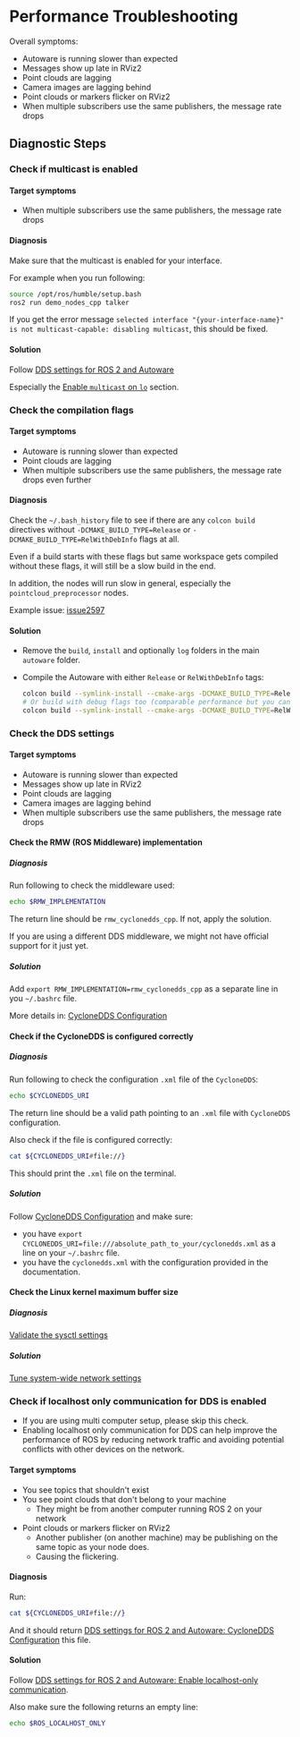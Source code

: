 # Performance Troubleshooting

Overall symptoms:

- Autoware is running slower than expected
- Messages show up late in RViz2
- Point clouds are lagging
- Camera images are lagging behind
- Point clouds or markers flicker on RViz2
- When multiple subscribers use the same publishers, the message rate drops

## Diagnostic Steps

### Check if multicast is enabled

#### Target symptoms

- When multiple subscribers use the same publishers, the message rate drops

#### Diagnosis

Make sure that the multicast is enabled for your interface.

For example when you run following:

```bash
source /opt/ros/humble/setup.bash
ros2 run demo_nodes_cpp talker
```

If you get the error message `selected interface "{your-interface-name}" is not multicast-capable: disabling multicast`, this should be fixed.

#### Solution

Follow [DDS settings for ROS 2 and Autoware](../../installation/additional-settings-for-developers/network-configuration/dds-settings.md)

Especially the [Enable `multicast` on `lo`](../../installation/additional-settings-for-developers/network-configuration/enable-multicast-for-lo.md) section.

### Check the compilation flags

#### Target symptoms

- Autoware is running slower than expected
- Point clouds are lagging
- When multiple subscribers use the same publishers, the message rate drops even further

#### Diagnosis

Check the `~/.bash_history` file to see if there are any `colcon build` directives without `-DCMAKE_BUILD_TYPE=Release` or `-DCMAKE_BUILD_TYPE=RelWithDebInfo` flags at all.

Even if a build starts with these flags but same workspace gets compiled without these flags, it will still be a slow build in the end.

In addition, the nodes will run slow in general, especially the `pointcloud_preprocessor` nodes.

Example issue: [issue2597](https://github.com/autowarefoundation/autoware_universe/issues/2597#issuecomment-1491789081)

#### Solution

- Remove the `build`, `install` and optionally `log` folders in the main `autoware` folder.
- Compile the Autoware with either `Release` or `RelWithDebInfo` tags:

  ```bash
  colcon build --symlink-install --cmake-args -DCMAKE_BUILD_TYPE=Release
  # Or build with debug flags too (comparable performance but you can debug too)
  colcon build --symlink-install --cmake-args -DCMAKE_BUILD_TYPE=RelWithDebInfo
  ```

### Check the DDS settings

#### Target symptoms

- Autoware is running slower than expected
- Messages show up late in RViz2
- Point clouds are lagging
- Camera images are lagging behind
- When multiple subscribers use the same publishers, the message rate drops

#### Check the RMW (ROS Middleware) implementation

##### Diagnosis

Run following to check the middleware used:

```bash
echo $RMW_IMPLEMENTATION
```

The return line should be `rmw_cyclonedds_cpp`. If not, apply the solution.

If you are using a different DDS middleware, we might not have official support for it just yet.

##### Solution

Add `export RMW_IMPLEMENTATION=rmw_cyclonedds_cpp` as a separate line in you `~/.bashrc` file.

More details in: [CycloneDDS Configuration](../../installation/additional-settings-for-developers/network-configuration/dds-settings.md#cyclonedds-configuration)

#### Check if the CycloneDDS is configured correctly

##### Diagnosis

Run following to check the configuration `.xml` file of the `CycloneDDS`:

```bash
echo $CYCLONEDDS_URI
```

The return line should be a valid path pointing to an `.xml` file with `CycloneDDS` configuration.

Also check if the file is configured correctly:

```bash
cat ${CYCLONEDDS_URI#file://}
```

This should print the `.xml` file on the terminal.

##### Solution

Follow [CycloneDDS Configuration](../../installation/additional-settings-for-developers/network-configuration/dds-settings.md#cyclonedds-configuration) and make sure:

- you have `export CYCLONEDDS_URI=file:///absolute_path_to_your/cyclonedds.xml` as a line on your `~/.bashrc` file.
- you have the `cyclonedds.xml` with the configuration provided in the documentation.

#### Check the Linux kernel maximum buffer size

##### Diagnosis

[Validate the sysctl settings](../../installation/additional-settings-for-developers/network-configuration/dds-settings.md#validate-the-sysctl-settings)

##### Solution

[Tune system-wide network settings](../../installation/additional-settings-for-developers/network-configuration/dds-settings.md#tune-system-wide-network-settings)

### Check if localhost only communication for DDS is enabled

- If you are using multi computer setup, please skip this check.
- Enabling localhost only communication for DDS can help improve the performance of ROS by reducing network traffic and avoiding potential conflicts with other devices on the network.

#### Target symptoms

- You see topics that shouldn't exist
- You see point clouds that don't belong to your machine
  - They might be from another computer running ROS 2 on your network
- Point clouds or markers flicker on RViz2
  - Another publisher (on another machine) may be publishing on the same topic as your node does.
  - Causing the flickering.

#### Diagnosis

Run:

```bash
cat ${CYCLONEDDS_URI#file://}
```

And it should return [DDS settings for ROS 2 and Autoware: CycloneDDS Configuration](../../installation/additional-settings-for-developers/network-configuration/dds-settings.md#cyclonedds-configuration) this file.

#### Solution

Follow [DDS settings for ROS 2 and Autoware: Enable localhost-only communication](../../installation/additional-settings-for-developers/network-configuration/dds-settings.md#enable-localhost-only-communication).

Also make sure the following returns an empty line:

```bash
echo $ROS_LOCALHOST_ONLY
```
